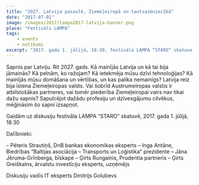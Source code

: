 ```yaml
---
title: "2027. Latvija pasaulē, Ziemeļeiropā un tautsaimniecībā"
date: "2017-07-01"
image: /images/2017/lampa2017-latvija-banner.png
place: "Festivāls LAMPA"
tags:
    - events
    - notikumi
excerpt: "2017. gada 1. jūlijā, 18:30, festivāla LAMPA “STARO” skatuve. Sapnis par Latviju. Rit 2027. gads. Kā mainījās Latvija un kā tai bija jāmainās? Kā pelnām, ko ražojam? Kā ietekmēja mūsu dzīvi tehnoloģijas? Kā mainījās mūsu domāšana un vērtības, un kas palika nemainīgs?"
---
```


Sapnis par Latviju. Rit 2027. gads. Kā mainījās Latvija un kā tai bija jāmainās? Kā pelnām, ko ražojam? Kā ietekmēja mūsu dzīvi tehnoloģijas? Kā mainījās mūsu domāšana un vērtības, un kas palika nemainīgs? Latvija reiz bija īstena Ziemeļeiropas valsts. Vai šobrīd Austrumeiropas valstis ir atbilstošākas partneres, vai tomēr piederība Ziemeļeiropai vairs nav tikai dažu sapnis? Sapulcējot dažādu profesiju un dzīvesgājumu cilvēkus, mēģināsim šo sapni izsapņot.

Gaidām uz diskusiju festivāla LAMPA “STARO” skatuvē, 2017. gada 1. jūlijā, 18:30

Dalībnieki:

– Pēteris Strautiņš, DnB bankas ekonomikas eksperts
– Inga Antāne, Biedrības “Baltijas asociācija – Transports un Loģistika” prezidente
– Jāna Jēruma-Grīnberga, bīskape
– Ģirts Rungainis, Prudentia partneris
– Ģirts Greiškalns, ārvalstu investīciju eksperts, uzņēmējs

Diskusiju vadīs IT eksperts Dmitrijs Golubevs
